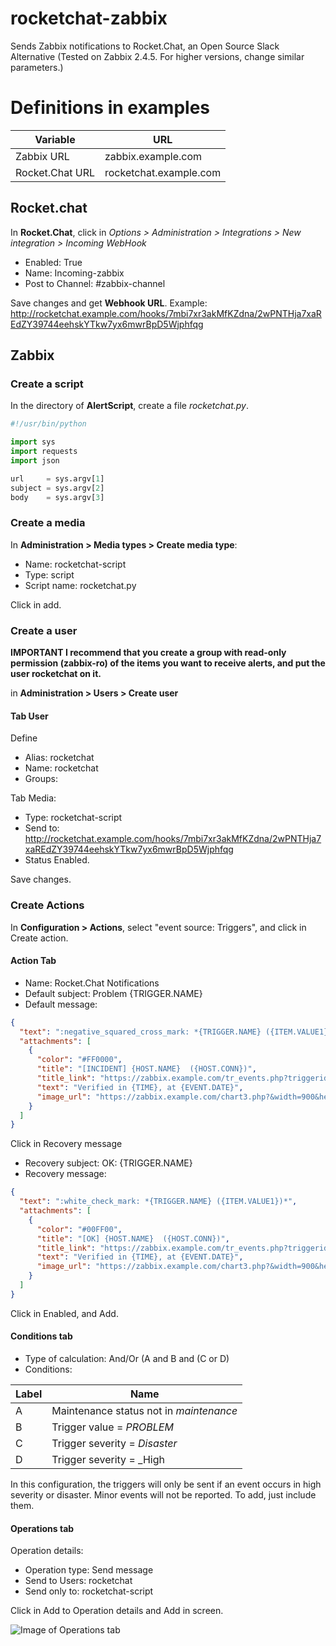 # rocketchat-zabbix
 Sends Zabbix notifications to Rocket.Chat, an Open Source Slack Alternative (Tested on Zabbix 2.4.5. For higher versions, change similar parameters.)

# Definitions in examples

Variable | URL
---------|----
Zabbix URL | zabbix.example.com
Rocket.Chat URL | rocketchat.example.com

## Rocket.chat
In __Rocket.Chat__, click in *Options > Administration > Integrations > New integration > Incoming WebHook*

* Enabled: True
* Name: Incoming-zabbix
* Post to Channel: #zabbix-channel

Save changes and get __Webhook URL__. Example: http://rocketchat.example.com/hooks/7mbi7xr3akMfKZdna/2wPNTHja7xaREdZY39744eehskYTkw7yx6mwrBpD5Wjphfqg

## Zabbix

### Create a script
In the directory of __AlertScript__, create a file _rocketchat.py_.
```python
#!/usr/bin/python

import sys
import requests
import json

url     = sys.argv[1]
subject = sys.argv[2]
body    = sys.argv[3]

```


### Create a media
In __Administration > Media types > Create media type__:

* Name: rocketchat-script
* Type: script
* Script name: rocketchat.py

Click in add.


### Create a user 

__IMPORTANT
I recommend that you create a group with read-only permission (zabbix-ro) of the items you want to receive alerts, and put the user rocketchat on it.__


in __Administration > Users > Create user__

#### Tab User

Define
* Alias: rocketchat
* Name: rocketchat
* Groups:

Tab Media:
* Type: rocketchat-script
* Send to: http://rocketchat.example.com/hooks/7mbi7xr3akMfKZdna/2wPNTHja7xaREdZY39744eehskYTkw7yx6mwrBpD5Wjphfqg
* Status Enabled.

Save changes.

### Create Actions
In __Configuration > Actions__, select "event source: Triggers", and click in Create action.

#### Action Tab
* Name: Rocket.Chat Notifications
* Default subject: Problem {TRIGGER.NAME}
* Default message:
```json
{
  "text": ":negative_squared_cross_mark: *{TRIGGER.NAME} ({ITEM.VALUE1})*",
  "attachments": [
    {
      "color": "#FF0000",
      "title": "[INCIDENT] {HOST.NAME}  ({HOST.CONN})",
      "title_link": "https://zabbix.example.com/tr_events.php?triggerid={TRIGGER.ID}&eventid={EVENT.ID}",
      "text": "Verified in {TIME}, at {EVENT.DATE}",
      "image_url": "https://zabbix.example.com/chart3.php?&width=900&height=200&period=3600&name={HOST.NAME}: {TRIGGER.NAME}&legend=1&items[0][itemid]={ITEM.ID}&items[0][drawtype]=5&items[0][color]=ff0000"
    }
  ]
}
```

Click in Recovery message

* Recovery subject: OK: {TRIGGER.NAME}
* Recovery message:
```json
{
  "text": ":white_check_mark: *{TRIGGER.NAME} ({ITEM.VALUE1})*",
  "attachments": [
    {
      "color": "#00FF00",
      "title": "[OK] {HOST.NAME}  ({HOST.CONN})",
      "title_link": "https://zabbix.example.com/tr_events.php?triggerid={TRIGGER.ID}&eventid={EVENT.ID}",
      "text": "Verified in {TIME}, at {EVENT.DATE}",
      "image_url": "https://zabbix.example.com/chart3.php?&width=900&height=200&period=3600&name={HOST.NAME}: {TRIGGER.NAME}&legend=1&items[0][itemid]={ITEM.ID}&items[0][drawtype]=5&items[0][color]=00ff00"
    }
  ]
}
```
Click in Enabled, and Add.

#### Conditions tab

* Type of calculation: And/Or (A and B and (C or D)
* Conditions:

Label | Name
------|-----
A | Maintenance status not in _maintenance_
B | Trigger value = _PROBLEM_
C | Trigger severity = _Disaster_
D | Trigger severity = _High

In this configuration, the triggers will only be sent if an event occurs in high severity or disaster. Minor events will not be reported. To add, just include them.

#### Operations tab

Operation details:
* Operation type: Send message
* Send to Users: rocketchat
* Send only to: rocketchat-script

Click in Add to Operation details and Add in screen.

![Image of Operations tab](https://paste.opensuse.org/images/48396276.png)
